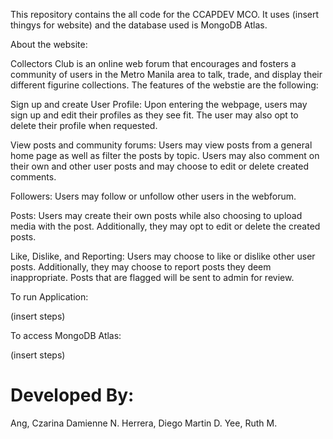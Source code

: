 This repository contains the all code for the CCAPDEV MCO. It uses (insert thingys for website) and the database used is MongoDB Atlas.

About the website:

Collectors Club is an online web forum that encourages and fosters a community of users in the Metro Manila area to talk, trade, and display their different figurine collections. The features of the webstie are the following:

Sign up and create User Profile: Upon entering the webpage, users may sign up and edit their profiles as they see fit. The user may also opt to delete their profile when requested.

View posts and community forums: Users may view posts from a general home page as well as filter the posts by topic. Users may also comment on their own and other user posts and may choose to edit or delete created comments.

Followers: Users may follow or unfollow other users in the webforum. 

Posts: Users may create their own posts while also choosing to upload media with the post. Additionally, they may opt to edit or delete the created posts. 

Like, Dislike, and Reporting: Users may choose to like or dislike other user posts. Additionally, they may choose to report posts they deem inappropriate. Posts that are flagged will be sent to admin for review. 

To run Application:

(insert steps)

To access MongoDB Atlas:

(insert steps)

# Developed By:
Ang, Czarina Damienne N.
Herrera, Diego Martin D.
Yee, Ruth M.
